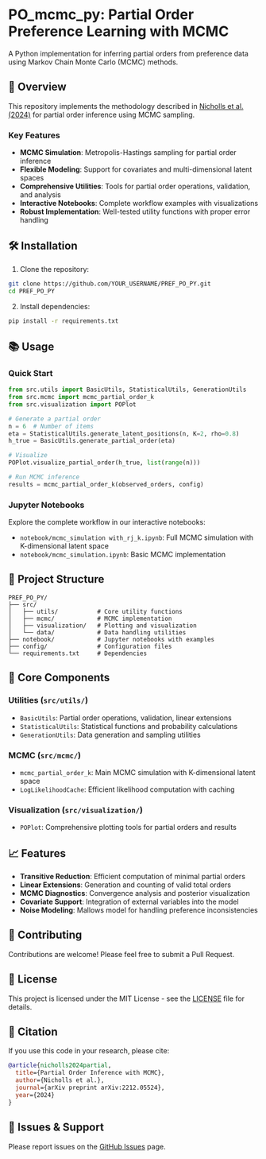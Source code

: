 # PO_mcmc_py: Partial Order Preference Learning with MCMC

A Python implementation for inferring partial orders from preference data using Markov Chain Monte Carlo (MCMC) methods.

## 🚀 Overview

This repository implements the methodology described in [Nicholls et al. (2024)](https://arxiv.org/abs/2212.05524) for partial order inference using MCMC sampling.

### Key Features

- **MCMC Simulation**: Metropolis-Hastings sampling for partial order inference
- **Flexible Modeling**: Support for covariates and multi-dimensional latent spaces
- **Comprehensive Utilities**: Tools for partial order operations, validation, and analysis
- **Interactive Notebooks**: Complete workflow examples with visualizations
- **Robust Implementation**: Well-tested utility functions with proper error handling

## 🛠 Installation

1. Clone the repository:
```bash
git clone https://github.com/YOUR_USERNAME/PREF_PO_PY.git
cd PREF_PO_PY
```

2. Install dependencies:
```bash
pip install -r requirements.txt
```

## 📚 Usage

### Quick Start

```python
from src.utils import BasicUtils, StatisticalUtils, GenerationUtils
from src.mcmc import mcmc_partial_order_k
from src.visualization import POPlot

# Generate a partial order
n = 6  # Number of items
eta = StatisticalUtils.generate_latent_positions(n, K=2, rho=0.8)
h_true = BasicUtils.generate_partial_order(eta)

# Visualize
POPlot.visualize_partial_order(h_true, list(range(n)))

# Run MCMC inference
results = mcmc_partial_order_k(observed_orders, config)
```

### Jupyter Notebooks

Explore the complete workflow in our interactive notebooks:
- `notebook/mcmc_simulation with_rj_k.ipynb`: Full MCMC simulation with K-dimensional latent space
- `notebook/mcmc_simulation.ipynb`: Basic MCMC implementation

## 📁 Project Structure

```
PREF_PO_PY/
├── src/
│   ├── utils/           # Core utility functions
│   ├── mcmc/            # MCMC implementation
│   ├── visualization/   # Plotting and visualization
│   └── data/            # Data handling utilities
├── notebook/            # Jupyter notebooks with examples
├── config/              # Configuration files
└── requirements.txt     # Dependencies
```

## 🔧 Core Components

### Utilities (`src/utils/`)
- `BasicUtils`: Partial order operations, validation, linear extensions
- `StatisticalUtils`: Statistical functions and probability calculations  
- `GenerationUtils`: Data generation and sampling utilities

### MCMC (`src/mcmc/`)
- `mcmc_partial_order_k`: Main MCMC simulation with K-dimensional latent space
- `LogLikelihoodCache`: Efficient likelihood computation with caching

### Visualization (`src/visualization/`)
- `POPlot`: Comprehensive plotting tools for partial orders and results

## 📈 Features

- **Transitive Reduction**: Efficient computation of minimal partial orders
- **Linear Extensions**: Generation and counting of valid total orders
- **MCMC Diagnostics**: Convergence analysis and posterior visualization
- **Covariate Support**: Integration of external variables into the model
- **Noise Modeling**: Mallows model for handling preference inconsistencies

## 🤝 Contributing

Contributions are welcome! Please feel free to submit a Pull Request.

## 📄 License

This project is licensed under the MIT License - see the [LICENSE](LICENSE) file for details.

## 📖 Citation

If you use this code in your research, please cite:

```bibtex
@article{nicholls2024partial,
  title={Partial Order Inference with MCMC},
  author={Nicholls et al.},
  journal={arXiv preprint arXiv:2212.05524},
  year={2024}
}
```

## 🐛 Issues & Support

Please report issues on the [GitHub Issues](https://github.com/YOUR_USERNAME/PREF_PO_PY/issues) page.
